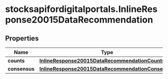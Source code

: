 # stocksapifordigitalportals.InlineResponse20015DataRecommendation

## Properties

Name | Type | Description | Notes
------------ | ------------- | ------------- | -------------
**counts** | [**InlineResponse20015DataRecommendationCounts**](InlineResponse20015DataRecommendationCounts.md) |  | [optional] 
**consensus** | [**InlineResponse20015DataRecommendationConsensus**](InlineResponse20015DataRecommendationConsensus.md) |  | [optional] 


